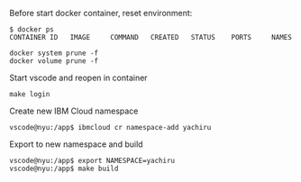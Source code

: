 Before start docker container, reset environment:
```
$ docker ps
CONTAINER ID   IMAGE     COMMAND   CREATED   STATUS    PORTS     NAMES
```

```
docker system prune -f
docker volume prune -f
```

Start vscode and reopen in container

```
make login
```

Create new IBM Cloud namespace
```
vscode@nyu:/app$ ibmcloud cr namespace-add yachiru
```
Export to new namespace and build
```
vscode@nyu:/app$ export NAMESPACE=yachiru
vscode@nyu:/app$ make build
```
